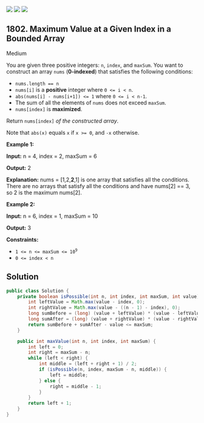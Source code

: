 [![](https://img.shields.io/github/stars/javadev/LeetCode-in-Java?label=Stars&style=flat-square)](https://github.com/javadev/LeetCode-in-Java)
[![](https://img.shields.io/github/forks/javadev/LeetCode-in-Java?label=Fork%20me%20on%20GitHub%20&style=flat-square)](https://github.com/javadev/LeetCode-in-Java/fork)
[![](https://img.shields.io/badge/-LeetCode%20in%20Kotlin-blue?style=flat-square)](https://github.com/javadev/LeetCode-in-Kotlin)

## 1802\. Maximum Value at a Given Index in a Bounded Array

Medium

You are given three positive integers: `n`, `index`, and `maxSum`. You want to construct an array `nums` (**0-indexed**) that satisfies the following conditions:

*   `nums.length == n`
*   `nums[i]` is a **positive** integer where `0 <= i < n`.
*   `abs(nums[i] - nums[i+1]) <= 1` where `0 <= i < n-1`.
*   The sum of all the elements of `nums` does not exceed `maxSum`.
*   `nums[index]` is **maximized**.

Return `nums[index]` _of the constructed array_.

Note that `abs(x)` equals `x` if `x >= 0`, and `-x` otherwise.

**Example 1:**

**Input:** n = 4, index = 2, maxSum = 6

**Output:** 2

**Explanation:** nums = [1,2,**2**,1] is one array that satisfies all the conditions. There are no arrays that satisfy all the conditions and have nums[2] == 3, so 2 is the maximum nums[2].

**Example 2:**

**Input:** n = 6, index = 1, maxSum = 10

**Output:** 3

**Constraints:**

*   <code>1 <= n <= maxSum <= 10<sup>9</sup></code>
*   `0 <= index < n`

## Solution

```java
public class Solution {
    private boolean isPossible(int n, int index, int maxSum, int value) {
        int leftValue = Math.max(value - index, 0);
        int rightValue = Math.max(value - ((n - 1) - index), 0);
        long sumBefore = (long) (value + leftValue) * (value - leftValue + 1) / 2;
        long sumAfter = (long) (value + rightValue) * (value - rightValue + 1) / 2;
        return sumBefore + sumAfter - value <= maxSum;
    }

    public int maxValue(int n, int index, int maxSum) {
        int left = 0;
        int right = maxSum - n;
        while (left < right) {
            int middle = (left + right + 1) / 2;
            if (isPossible(n, index, maxSum - n, middle)) {
                left = middle;
            } else {
                right = middle - 1;
            }
        }
        return left + 1;
    }
}
```